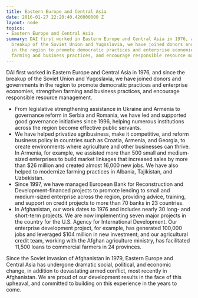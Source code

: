 ```yaml
---
title: Eastern Europe and Central Asia
date: 2016-01-27 22:20:40.426000000 Z
layout: node
topics:
- Eastern Europe and Central Asia
summary: DAI first worked in Eastern Europe and Central Asia in 1976, and since the
  breakup of the Soviet Union and Yugoslavia, we have joined donors and governments
  in the region to promote democratic practices and enterprise economies, strengthen
  farming and business practices, and encourage responsible resource management.
---
```


DAI first worked in Eastern Europe and Central Asia in 1976, and since the breakup of the Soviet Union and Yugoslavia, we have joined donors and governments in the region to promote democratic practices and enterprise economies, strengthen farming and business practices, and encourage responsible resource management.

* From legislative strengthening assistance in Ukraine and Armenia to governance reform in Serbia and Romania, we have led and supported good governance initiatives since 1996, helping numerous institutions across the region become effective public servants.
* We have helped privatize agribusiness, make it competitive, and reform business policy in countries such as Croatia, Armenia, and Georgia, to create environments where agriculture and other businesses can thrive. In Armenia, for example, we assisted more than 500 small and medium-sized enterprises to build market linkages that increased sales by more than $26 million and created almost 16,000 new jobs. We have also helped to modernize farming practices in Albania, Tajikistan, and Uzbekistan.
* Since 1997, we have managed European Bank for Reconstruction and Development-financed projects to promote lending to small and medium-sized enterprise across the region, providing advice, training, and support on credit projects to more than 70 banks in 23 countries.
* In Afghanistan, our work dates to 1976 and includes nearly 30 long- and short-term projects. We are now implementing seven major projects in the country for the U.S. Agency for International Development. Our enterprise development project, for example, has generated 100,000 jobs and leveraged $104 million in new investment; and our agricultural credit team, working with the Afghan agriculture ministry, has facilitated 11,500 loans to commercial farmers in 24 provinces.

Since the Soviet invasion of Afghanistan in 1979, Eastern Europe and Central Asia has undergone dramatic social, political, and economic change, in addition to devastating armed conflict, most recently in Afghanistan. We are proud of our development results in the face of this upheaval, and committed to building on this experience in the years to come.
